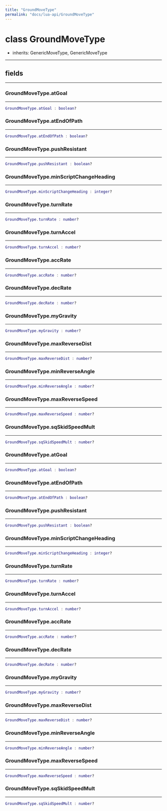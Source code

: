 ```yaml
---
title: "GroundMoveType"
permalink: "docs/lua-api/GroundMoveType"
---
```

# class GroundMoveType


- inherits:
GenericMoveType, GenericMoveType










---



## fields
---

### GroundMoveType.atGoal
---
```lua
GroundMoveType.atGoal : boolean?
```










### GroundMoveType.atEndOfPath
---
```lua
GroundMoveType.atEndOfPath : boolean?
```










### GroundMoveType.pushResistant
---
```lua
GroundMoveType.pushResistant : boolean?
```










### GroundMoveType.minScriptChangeHeading
---
```lua
GroundMoveType.minScriptChangeHeading : integer?
```










### GroundMoveType.turnRate
---
```lua
GroundMoveType.turnRate : number?
```










### GroundMoveType.turnAccel
---
```lua
GroundMoveType.turnAccel : number?
```










### GroundMoveType.accRate
---
```lua
GroundMoveType.accRate : number?
```










### GroundMoveType.decRate
---
```lua
GroundMoveType.decRate : number?
```










### GroundMoveType.myGravity
---
```lua
GroundMoveType.myGravity : number?
```










### GroundMoveType.maxReverseDist
---
```lua
GroundMoveType.maxReverseDist : number?
```










### GroundMoveType.minReverseAngle
---
```lua
GroundMoveType.minReverseAngle : number?
```










### GroundMoveType.maxReverseSpeed
---
```lua
GroundMoveType.maxReverseSpeed : number?
```










### GroundMoveType.sqSkidSpeedMult
---
```lua
GroundMoveType.sqSkidSpeedMult : number?
```










### GroundMoveType.atGoal
---
```lua
GroundMoveType.atGoal : boolean?
```










### GroundMoveType.atEndOfPath
---
```lua
GroundMoveType.atEndOfPath : boolean?
```










### GroundMoveType.pushResistant
---
```lua
GroundMoveType.pushResistant : boolean?
```










### GroundMoveType.minScriptChangeHeading
---
```lua
GroundMoveType.minScriptChangeHeading : integer?
```










### GroundMoveType.turnRate
---
```lua
GroundMoveType.turnRate : number?
```










### GroundMoveType.turnAccel
---
```lua
GroundMoveType.turnAccel : number?
```










### GroundMoveType.accRate
---
```lua
GroundMoveType.accRate : number?
```










### GroundMoveType.decRate
---
```lua
GroundMoveType.decRate : number?
```










### GroundMoveType.myGravity
---
```lua
GroundMoveType.myGravity : number?
```










### GroundMoveType.maxReverseDist
---
```lua
GroundMoveType.maxReverseDist : number?
```










### GroundMoveType.minReverseAngle
---
```lua
GroundMoveType.minReverseAngle : number?
```










### GroundMoveType.maxReverseSpeed
---
```lua
GroundMoveType.maxReverseSpeed : number?
```










### GroundMoveType.sqSkidSpeedMult
---
```lua
GroundMoveType.sqSkidSpeedMult : number?
```











